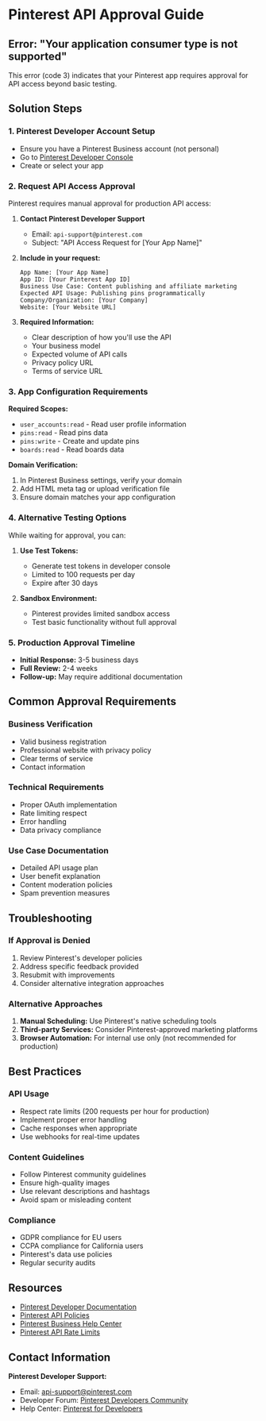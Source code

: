 # Pinterest API Approval Guide

## Error: "Your application consumer type is not supported"

This error (code 3) indicates that your Pinterest app requires approval for API access beyond basic testing.

## Solution Steps

### 1. Pinterest Developer Account Setup
- Ensure you have a Pinterest Business account (not personal)
- Go to [Pinterest Developer Console](https://developers.pinterest.com/apps/)
- Create or select your app

### 2. Request API Access Approval
Pinterest requires manual approval for production API access:

1. **Contact Pinterest Developer Support**
   - Email: `api-support@pinterest.com`
   - Subject: "API Access Request for [Your App Name]"

2. **Include in your request:**
   ```
   App Name: [Your App Name]
   App ID: [Your Pinterest App ID]
   Business Use Case: Content publishing and affiliate marketing
   Expected API Usage: Publishing pins programmatically
   Company/Organization: [Your Company]
   Website: [Your Website URL]
   ```

3. **Required Information:**
   - Clear description of how you'll use the API
   - Your business model
   - Expected volume of API calls
   - Privacy policy URL
   - Terms of service URL

### 3. App Configuration Requirements

**Required Scopes:**
- `user_accounts:read` - Read user profile information
- `pins:read` - Read pins data
- `pins:write` - Create and update pins
- `boards:read` - Read boards data

**Domain Verification:**
1. In Pinterest Business settings, verify your domain
2. Add HTML meta tag or upload verification file
3. Ensure domain matches your app configuration

### 4. Alternative Testing Options

While waiting for approval, you can:

1. **Use Test Tokens:**
   - Generate test tokens in developer console
   - Limited to 100 requests per day
   - Expire after 30 days

2. **Sandbox Environment:**
   - Pinterest provides limited sandbox access
   - Test basic functionality without full approval

### 5. Production Approval Timeline

- **Initial Response:** 3-5 business days
- **Full Review:** 2-4 weeks
- **Follow-up:** May require additional documentation

## Common Approval Requirements

### Business Verification
- Valid business registration
- Professional website with privacy policy
- Clear terms of service
- Contact information

### Technical Requirements
- Proper OAuth implementation
- Rate limiting respect
- Error handling
- Data privacy compliance

### Use Case Documentation
- Detailed API usage plan
- User benefit explanation
- Content moderation policies
- Spam prevention measures

## Troubleshooting

### If Approval is Denied
1. Review Pinterest's developer policies
2. Address specific feedback provided
3. Resubmit with improvements
4. Consider alternative integration approaches

### Alternative Approaches
1. **Manual Scheduling:** Use Pinterest's native scheduling tools
2. **Third-party Services:** Consider Pinterest-approved marketing platforms
3. **Browser Automation:** For internal use only (not recommended for production)

## Best Practices

### API Usage
- Respect rate limits (200 requests per hour for production)
- Implement proper error handling
- Cache responses when appropriate
- Use webhooks for real-time updates

### Content Guidelines
- Follow Pinterest community guidelines
- Ensure high-quality images
- Use relevant descriptions and hashtags
- Avoid spam or misleading content

### Compliance
- GDPR compliance for EU users
- CCPA compliance for California users
- Pinterest's data use policies
- Regular security audits

## Resources

- [Pinterest Developer Documentation](https://developers.pinterest.com/docs/)
- [Pinterest API Policies](https://policy.pinterest.com/developer-guidelines)
- [Pinterest Business Help Center](https://help.pinterest.com/en/business)
- [Pinterest API Rate Limits](https://developers.pinterest.com/docs/api/v5/#tag/Rate-limits)

## Contact Information

**Pinterest Developer Support:**
- Email: api-support@pinterest.com
- Developer Forum: [Pinterest Developers Community](https://community.pinterest.com/)
- Help Center: [Pinterest for Developers](https://help.pinterest.com/en/developers)